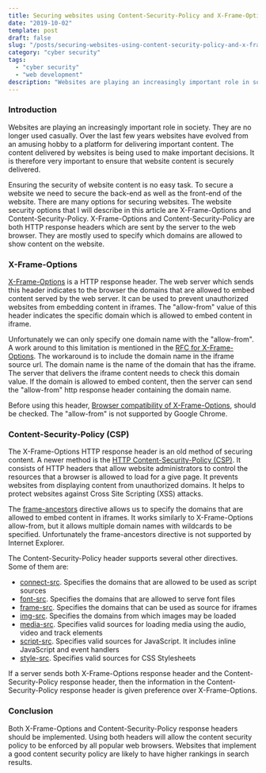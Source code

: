 ```yaml
---
title: Securing websites using Content-Security-Policy and X-Frame-Options
date: "2019-10-02"
template: post
draft: false
slug: "/posts/securing-websites-using-content-security-policy-and-x-frame-options"
category: "cyber security"
tags:
  - "cyber security"
  - "web development"
description: "Websites are playing an increasingly important role in society. They are no longer used casually. Over the last few years websites have evolved from an amusing hobby to a platform for delivering important content. The content delivered by websites is being used to make important decisions. It is therefore very important to ensure that website content is securely delivered."
---
```


### Introduction
Websites are playing an increasingly important role in society. They are no longer used casually. Over the last few years websites have evolved from an amusing hobby to a platform for delivering important content. The content delivered by websites is being used to make important decisions. It is therefore very important to ensure that website content is securely delivered.

Ensuring the security of website content is no easy task. To secure a website we need to secure the back-end as well as the front-end of the website. There are many options for securing websites. The website security options that I will describe in this article are X-Frame-Options and Content-Security-Policy. X-Frame-Options and Content-Security-Policy are both HTTP response headers which are sent by the server to the web browser. They are mostly used to specify which domains are allowed to show content on the website.

### X-Frame-Options
[X-Frame-Options](https://developer.mozilla.org/en-US/docs/Web/HTTP/Headers/X-Frame-Options) is a HTTP response header. The web server which sends this header indicates to the browser the domains that are allowed to embed content served by the web server. It can be used to prevent unauthorized websites from embedding content in iframes. The "allow-from" value of this header indicates the specific domain which is allowed to embed content in iframe.

Unfortunately we can only specify one domain name with the "allow-from". A work around to this limitation is mentioned in the [RFC for X-Frame-Options](https://tools.ietf.org/html/rfc7034#section-2.3.2.3). The workaround is to include the domain name in the iframe source url. The domain name is the name of the domain that has the iframe. The server that delivers the iframe content needs to check this domain value. If the domain is allowed to embed content, then the server can send the "allow-from" http response header containing the domain name.

Before using this header, [Browser compatibility of X-Frame-Options](https://developer.mozilla.org/en-US/docs/Web/HTTP/Headers/X-Frame-Options#Browser_compatibility.), should be checked. The "allow-from" is not supported by Google Chrome.

### Content-Security-Policy (CSP)
The X-Frame-Options HTTP response header is an old method of securing content. A newer method is the [HTTP Content-Security-Policy (CSP)](https://developer.mozilla.org/en-US/docs/Web/HTTP/CSP). It consists of HTTP headers that allow website administrators to control the resources that a browser is allowed to load for a give page. It prevents websites from displaying content from unauthorized domains. It helps to protect websites against Cross Site Scripting (XSS) attacks.

The [frame-ancestors](https://developer.mozilla.org/en-US/docs/Web/HTTP/Headers/Content-Security-Policy/frame-ancestors.) directive allows us to specify the domains that are allowed to embed content in iframes. It works similarly to X-Frame-Options allow-from, but it allows multiple domain names with wildcards to be specified. Unfortunately the frame-ancestors directive is not supported by Internet Explorer.

The Content-Security-Policy header supports several other directives. Some of them are:

* [connect-src](https://developer.mozilla.org/en-US/docs/Web/HTTP/Headers/Content-Security-Policy/connect-src). Specifies the domains that are allowed to be used as script sources
* [font-src](https://developer.mozilla.org/en-US/docs/Web/HTTP/Headers/Content-Security-Policy/font-src). Specifies the domains that are allowed to serve font files
* [frame-src](https://developer.mozilla.org/en-US/docs/Web/HTTP/Headers/Content-Security-Policy/frame-src). Specifies the domains that can be used as source for iframes
* [img-src](https://developer.mozilla.org/en-US/docs/Web/HTTP/Headers/Content-Security-Policy/img-src). Specifies the domains from which images may be loaded
* [media-src](https://developer.mozilla.org/en-US/docs/Web/HTTP/Headers/Content-Security-Policy/media-src). Specifies valid sources for loading media using the audio, video and track elements
* [script-src](https://developer.mozilla.org/en-US/docs/Web/HTTP/Headers/Content-Security-Policy/script-src). Specifies valid sources for JavaScript. It includes inline JavaScript and event handlers
* [style-src](https://developer.mozilla.org/en-US/docs/Web/HTTP/Headers/Content-Security-Policy/style-src). Specifies valid sources for CSS Stylesheets

If a server sends both X-Frame-Options response header and the Content-Security-Policy response header, then the information in the Content-Security-Policy response header is given preference over X-Frame-Options.

### Conclusion
Both X-Frame-Options and Content-Security-Policy response headers should be implemented. Using both headers will allow the content security policy to be enforced by all popular web browsers. Websites that implement a good content security policy are likely to have higher rankings in search results.
